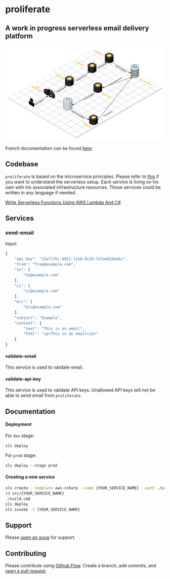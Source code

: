 # proliferate

## A work in progress serverless email delivery platform

![AWS](_github/proliferate.png "AWS infra")

French documentation can be found [here](draft.md).

## Codebase

`proliferate` is based on the microservice principles. Please refer to [this](https://serverless.com/blog/api-gateway-multiple-services/) if you want to understand the serverless setup. Each service is living on his own with his associated infrastructure resources. Those services could be written in any language if needed.

[Write Serverless Functions Using AWS Lambda And C#
](https://gooroo.io/GoorooThink/Article/17421/Write-Serverless-Functions-Using-AWS-Lambda-And-C/29348)

## Services

### send-email

Input:
```javascript
{
    "api_key": "21e7176c-6051-11e8-9c2d-fa7ae01bbebc",
    "from": "from@example.com",
    "to": [
        "to@example.com"
    ],
    "cc": [
        "cc@example.com"
    ],
    "bcc": [
        "bcc@example.com"
    ],
    "subject": "Example",
    "content": {
        "text": "This is an email",
        "html": "<p>This is an email</p>"
    }
}
```

#### validate-email

This service is used to validate email.

#### validate-api-key

This service is used to validate API keys. Unallowed API keys will not be able to send email from `proliferate`.

## Documentation

#### Deployment
For `dev` stage:

`sls deploy`

For `prod` stage:

`sls deploy --stage prod`

#### Creating a new service

```bash
sls create --template aws-csharp --name {YOUR_SERVICE_NAME} --path ./src/{YOUR_SERVICE_NAME}
cd src/{YOUR_SERVICE_NAME}
.\build.cmd
sls deploy
sls invoke -f {YOUR_SERVICE_NAME}
```

## Support

Please [open an issue](https://github.com/spektrummedia/proliferate/issues/new) for support.

## Contributing

Please contribute using [Github Flow](https://guides.github.com/introduction/flow/). Create a branch, add commits, and [open a pull request](https://github.com/spektrummedia/proliferate/compare).